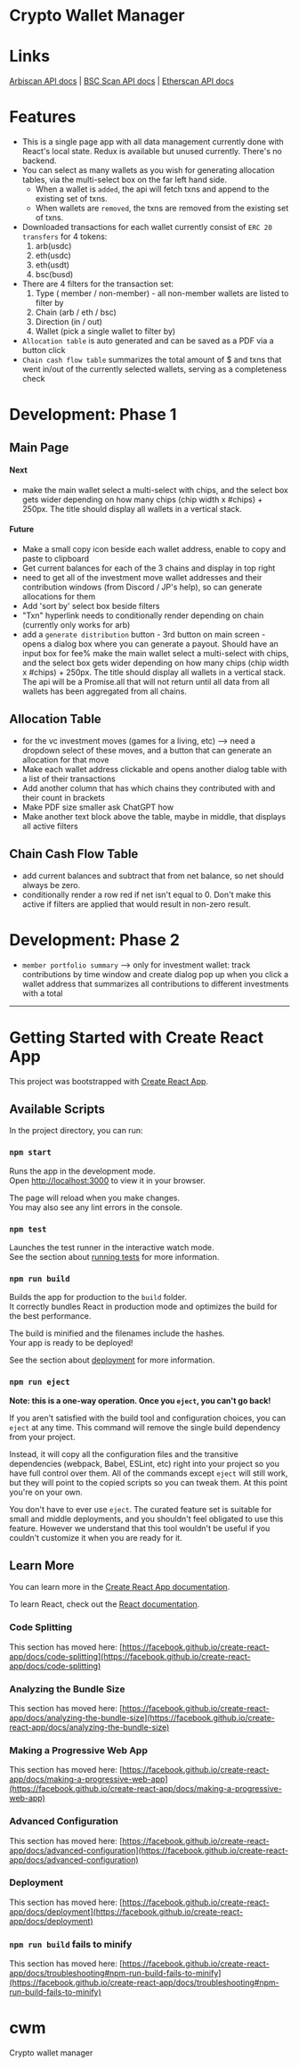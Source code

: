 # Crypto Wallet Manager

# Links
[Arbiscan API docs](https://docs.arbiscan.io/)  |  [BSC Scan API docs](https://docs.bscscan.com/)  |  [Etherscan API docs](https://docs.etherscan.io/)

# Features
- This is a single page app with all data management currently done with React's local state.  Redux is available but unused currently.  There's no backend.
- You can select as many wallets as you wish for generating allocation tables, via the multi-select box on the far left hand side.  
    - When a wallet is `added`, the api will fetch txns and append to the existing set of txns.
    - When wallets are `removed`, the txns are removed from the existing set of txns. 
- Downloaded transactions for each wallet currently consist of `ERC 20 transfers` for 4 tokens:
    1. arb(usdc)
    2. eth(usdc)
    3. eth(usdt)
    4. bsc(busd)
- There are 4 filters for the transaction set:
    1. Type ( member / non-member) - all non-member wallets are listed to filter by
    2. Chain (arb / eth / bsc)
    3. Direction (in / out)
    4. Wallet (pick a single wallet to filter by)
- `Allocation table` is auto generated and can be saved as a PDF via a button click
- `Chain cash flow table` summarizes the total amount of $ and txns that went in/out of the currently selected wallets, serving as a completeness check

# Development: Phase 1

## Main Page

#### Next
- make the main wallet select a multi-select with chips, and the select box gets wider depending on how many chips (chip width x #chips) + 250px.   The title should display all wallets in a vertical stack.  

#### Future
- Make a small copy icon beside each wallet address, enable to copy and paste to clipboard
- Get current balances for each of the 3 chains and display in top right
- need to get all of the investment move wallet addresses and their contribution windows (from Discord / JP's help), so can generate allocations for them
- Add 'sort by' select box beside filters
- "Txn" hyperlink needs to conditionally render depending on chain (currently only works for arb)
- add a `generate distribution` button - 3rd button on main screen - opens a dialog box where you can generate a payout.  Should have an input box for fee%
make the main wallet select a multi-select with chips, and the select box gets wider depending on how many chips (chip width x #chips) + 250px.   The title should display all wallets in a vertical stack.  The api will be a Promise.all that will not return until all data from all wallets has been aggregated from all chains.

## Allocation Table
- for the vc investment moves (games for a living, etc) --> need a dropdown select of these moves, and a button that can generate an allocation for that move
- Make each wallet address clickable and opens another dialog table with a list of their transactions
- Add another column that has which chains they contributed with and their count in brackets 
- Make PDF size smaller ask ChatGPT how
- Make another text block above the table, maybe in middle, that displays all active filters

## Chain Cash Flow Table
- add current balances and subtract that from net balance, so net should always be zero.
- conditionally render a row red if net isn't equal to 0. Don't make this active if filters are applied that would result in non-zero result.

# Development: Phase 2
- `member portfolio summary` --> only for investment wallet:  track contributions by time window and create dialog pop up when you click a wallet address that summarizes all contributions to different investments with a total


---------

# Getting Started with Create React App

This project was bootstrapped with [Create React App](https://github.com/facebook/create-react-app).

## Available Scripts

In the project directory, you can run:

### `npm start`

Runs the app in the development mode.\
Open [http://localhost:3000](http://localhost:3000) to view it in your browser.

The page will reload when you make changes.\
You may also see any lint errors in the console.

### `npm test`

Launches the test runner in the interactive watch mode.\
See the section about [running tests](https://facebook.github.io/create-react-app/docs/running-tests) for more information.

### `npm run build`

Builds the app for production to the `build` folder.\
It correctly bundles React in production mode and optimizes the build for the best performance.

The build is minified and the filenames include the hashes.\
Your app is ready to be deployed!

See the section about [deployment](https://facebook.github.io/create-react-app/docs/deployment) for more information.

### `npm run eject`

**Note: this is a one-way operation. Once you `eject`, you can't go back!**

If you aren't satisfied with the build tool and configuration choices, you can `eject` at any time. This command will remove the single build dependency from your project.

Instead, it will copy all the configuration files and the transitive dependencies (webpack, Babel, ESLint, etc) right into your project so you have full control over them. All of the commands except `eject` will still work, but they will point to the copied scripts so you can tweak them. At this point you're on your own.

You don't have to ever use `eject`. The curated feature set is suitable for small and middle deployments, and you shouldn't feel obligated to use this feature. However we understand that this tool wouldn't be useful if you couldn't customize it when you are ready for it.

## Learn More

You can learn more in the [Create React App documentation](https://facebook.github.io/create-react-app/docs/getting-started).

To learn React, check out the [React documentation](https://reactjs.org/).

### Code Splitting

This section has moved here: [https://facebook.github.io/create-react-app/docs/code-splitting](https://facebook.github.io/create-react-app/docs/code-splitting)

### Analyzing the Bundle Size

This section has moved here: [https://facebook.github.io/create-react-app/docs/analyzing-the-bundle-size](https://facebook.github.io/create-react-app/docs/analyzing-the-bundle-size)

### Making a Progressive Web App

This section has moved here: [https://facebook.github.io/create-react-app/docs/making-a-progressive-web-app](https://facebook.github.io/create-react-app/docs/making-a-progressive-web-app)

### Advanced Configuration

This section has moved here: [https://facebook.github.io/create-react-app/docs/advanced-configuration](https://facebook.github.io/create-react-app/docs/advanced-configuration)

### Deployment

This section has moved here: [https://facebook.github.io/create-react-app/docs/deployment](https://facebook.github.io/create-react-app/docs/deployment)

### `npm run build` fails to minify

This section has moved here: [https://facebook.github.io/create-react-app/docs/troubleshooting#npm-run-build-fails-to-minify](https://facebook.github.io/create-react-app/docs/troubleshooting#npm-run-build-fails-to-minify)
# cwm
Crypto wallet manager
